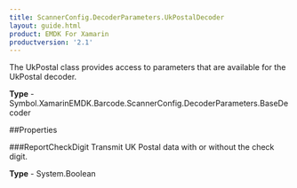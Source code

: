 ```yaml
---
title: ScannerConfig.DecoderParameters.UkPostalDecoder
layout: guide.html
product: EMDK For Xamarin
productversion: '2.1'
---
```

The UkPostal class provides access to parameters that are available for the UkPostal decoder.

**Type** - Symbol.XamarinEMDK.Barcode.ScannerConfig.DecoderParameters.BaseDecoder

##Properties

###ReportCheckDigit
Transmit UK Postal data with or without the check digit.

**Type** - System.Boolean















